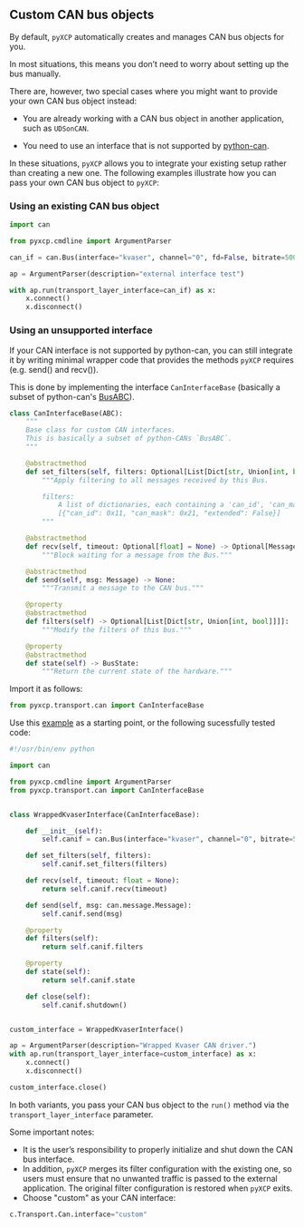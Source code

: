 
## Custom CAN bus objects

By default, `pyXCP` automatically creates and manages CAN bus objects for you.

In most situations, this means you don’t need to worry about setting up the bus manually.

There are, however, two special cases where you might want to provide your own CAN bus object instead:

- You are already working with a CAN bus object in another application, such as `UDSonCAN`.

- You need to use an interface that is not supported by [python-can](https://github.com/hardbyte/python-can).

In these situations, `pyXCP` allows you to integrate your existing setup rather than creating a new one.
The following examples illustrate how you can pass your own CAN bus object to `pyXCP`:


### Using an existing CAN bus object

```python
import can

from pyxcp.cmdline import ArgumentParser

can_if = can.Bus(interface="kvaser", channel="0", fd=False, bitrate=500000)

ap = ArgumentParser(description="external interface test")

with ap.run(transport_layer_interface=can_if) as x:
	x.connect()
	x.disconnect()
```

### Using an unsupported interface

If your CAN interface is not supported by python-can, you can still integrate it by writing minimal wrapper code that provides the methods `pyXCP` requires (e.g. send() and recv()).

This is done by implementing the interface `CanInterfaceBase` (basically a subset of python-can's [BusABC](https://github.com/hardbyte/python-can/blob/bc248e8aaf96280a574c06e8e7d2778a67f091e3/can/bus.py#L46)).


```python
class CanInterfaceBase(ABC):
    """
    Base class for custom CAN interfaces.
    This is basically a subset of python-CANs `BusABC`.
    """

    @abstractmethod
    def set_filters(self, filters: Optional[List[Dict[str, Union[int, bool]]]] = None) -> None:
        """Apply filtering to all messages received by this Bus.

        filters:
            A list of dictionaries, each containing a 'can_id', 'can_mask', and 'extended' field, e.g.:
            [{"can_id": 0x11, "can_mask": 0x21, "extended": False}]
        """

    @abstractmethod
    def recv(self, timeout: Optional[float] = None) -> Optional[Message]:
        """Block waiting for a message from the Bus."""

    @abstractmethod
    def send(self, msg: Message) -> None:
        """Transmit a message to the CAN bus."""

    @property
    @abstractmethod
    def filters(self) -> Optional[List[Dict[str, Union[int, bool]]]]:
        """Modify the filters of this bus."""

    @property
    @abstractmethod
    def state(self) -> BusState:
        """Return the current state of the hardware."""
```

Import it as follows:
```python
from pyxcp.transport.can import CanInterfaceBase
```

Use this [example]([pyxcp/blob/master/pyxcp/examples/xcp_user_supplied_driver.py](../pyxcp/examples/xcp_user_supplied_driver.py)) as a starting point, or the following sucessfully tested code:

```python
#!/usr/bin/env python

import can

from pyxcp.cmdline import ArgumentParser
from pyxcp.transport.can import CanInterfaceBase


class WrappedKvaserInterface(CanInterfaceBase):

    def __init__(self):
        self.canif = can.Bus(interface="kvaser", channel="0", bitrate=500000)

    def set_filters(self, filters):
        self.canif.set_filters(filters)

    def recv(self, timeout: float = None):
        return self.canif.recv(timeout)

    def send(self, msg: can.message.Message):
        self.canif.send(msg)

    @property
    def filters(self):
        return self.canif.filters

    @property
    def state(self):
        return self.canif.state

    def close(self):
        self.canif.shutdown()


custom_interface = WrappedKvaserInterface()

ap = ArgumentParser(description="Wrapped Kvaser CAN driver.")
with ap.run(transport_layer_interface=custom_interface) as x:
    x.connect()
    x.disconnect()

custom_interface.close()
```

In both variants, you pass your CAN bus object to the `run()` method via the `transport_layer_interface` parameter.

Some important notes:
- It is the user’s responsibility to properly initialize and shut down the CAN bus interface.
- In addition, `pyXCP` merges its filter configuration with the existing one, so users must ensure that no unwanted traffic is passed to the external application. The original filter configuration is restored when `pyXCP` exits.
- Choose "custom" as your CAN interface:
 ```python
 c.Transport.Can.interface="custom"
 ```
